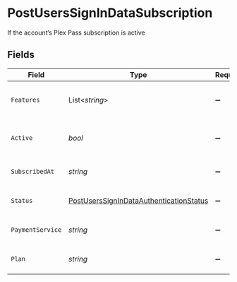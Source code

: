 # PostUsersSignInDataSubscription

If the account’s Plex Pass subscription is active


## Fields

| Field                                                                                                       | Type                                                                                                        | Required                                                                                                    | Description                                                                                                 | Example                                                                                                     |
| ----------------------------------------------------------------------------------------------------------- | ----------------------------------------------------------------------------------------------------------- | ----------------------------------------------------------------------------------------------------------- | ----------------------------------------------------------------------------------------------------------- | ----------------------------------------------------------------------------------------------------------- |
| `Features`                                                                                                  | List<*string*>                                                                                              | :heavy_minus_sign:                                                                                          | List of features allowed on your Plex Pass subscription                                                     |                                                                                                             |
| `Active`                                                                                                    | *bool*                                                                                                      | :heavy_minus_sign:                                                                                          | If the account's Plex Pass subscription is active                                                           | true                                                                                                        |
| `SubscribedAt`                                                                                              | *string*                                                                                                    | :heavy_minus_sign:                                                                                          | Date the account subscribed to Plex Pass                                                                    | 2021-04-12T18:21:12Z                                                                                        |
| `Status`                                                                                                    | [PostUsersSignInDataAuthenticationStatus](../../Models/Requests/PostUsersSignInDataAuthenticationStatus.md) | :heavy_minus_sign:                                                                                          | String representation of subscriptionActive                                                                 | Inactive                                                                                                    |
| `PaymentService`                                                                                            | *string*                                                                                                    | :heavy_minus_sign:                                                                                          | Payment service used for your Plex Pass subscription                                                        |                                                                                                             |
| `Plan`                                                                                                      | *string*                                                                                                    | :heavy_minus_sign:                                                                                          | Name of Plex Pass subscription plan                                                                         |                                                                                                             |
